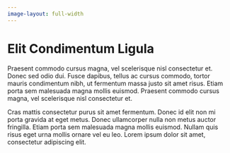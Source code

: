 ```yaml
---
image-layout: full-width
---
```


# Elit Condimentum Ligula

Praesent commodo cursus magna, vel scelerisque nisl consectetur et. Donec sed
odio dui. Fusce dapibus, tellus ac cursus commodo, tortor mauris condimentum
nibh, ut fermentum massa justo sit amet risus. Etiam porta sem malesuada magna
mollis euismod. Praesent commodo cursus magna, vel scelerisque nisl consectetur
et.

Cras mattis consectetur purus sit amet fermentum. Donec id elit non mi porta
gravida at eget metus. Donec ullamcorper nulla non metus auctor fringilla. Etiam
porta sem malesuada magna mollis euismod. Nullam quis risus eget urna mollis
ornare vel eu leo. Lorem ipsum dolor sit amet, consectetur adipiscing elit.
